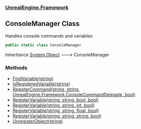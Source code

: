 ### [UnrealEngine.Framework](./UnrealEngine-Framework.md 'UnrealEngine.Framework')
## ConsoleManager Class
Handles console commands and variables  
```csharp
public static class ConsoleManager
```
Inheritance [System.Object](https://docs.microsoft.com/en-us/dotnet/api/System.Object 'System.Object') &#129106; ConsoleManager  
### Methods
- [FindVariable(string)](./ConsoleManager-FindVariable(string).md 'UnrealEngine.Framework.ConsoleManager.FindVariable(string)')
- [IsRegisteredVariable(string)](./ConsoleManager-IsRegisteredVariable(string).md 'UnrealEngine.Framework.ConsoleManager.IsRegisteredVariable(string)')
- [RegisterCommand(string, string, UnrealEngine.Framework.ConsoleCommandDelegate, bool)](./ConsoleManager-RegisterCommand(string_string_ConsoleCommandDelegate_bool).md 'UnrealEngine.Framework.ConsoleManager.RegisterCommand(string, string, UnrealEngine.Framework.ConsoleCommandDelegate, bool)')
- [RegisterVariable(string, string, bool, bool)](./ConsoleManager-RegisterVariable(string_string_bool_bool).md 'UnrealEngine.Framework.ConsoleManager.RegisterVariable(string, string, bool, bool)')
- [RegisterVariable(string, string, int, bool)](./ConsoleManager-RegisterVariable(string_string_int_bool).md 'UnrealEngine.Framework.ConsoleManager.RegisterVariable(string, string, int, bool)')
- [RegisterVariable(string, string, float, bool)](./ConsoleManager-RegisterVariable(string_string_float_bool).md 'UnrealEngine.Framework.ConsoleManager.RegisterVariable(string, string, float, bool)')
- [RegisterVariable(string, string, string, bool)](./ConsoleManager-RegisterVariable(string_string_string_bool).md 'UnrealEngine.Framework.ConsoleManager.RegisterVariable(string, string, string, bool)')
- [UnregisterObject(string)](./ConsoleManager-UnregisterObject(string).md 'UnrealEngine.Framework.ConsoleManager.UnregisterObject(string)')
